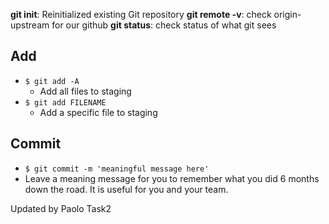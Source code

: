 **git init**: Reinitialized existing Git repository
**git remote -v**: check origin-upstream for our github
**git status**: check status of what git sees
## Add
* `$ git add -A`
	* Add all files to staging
* `$ git add FILENAME`
	* Add a specific file to staging

## Commit
* `$ git commit -m 'meaningful message here'`
* Leave a meaning message for you to remember what you did 6 months down the road. It is useful for you and your team.

Updated by Paolo
Task2
